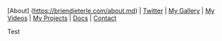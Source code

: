 [About] (https://briendieterle.com/about.md) | [Twitter](https://twitter.com/briendieterle) | [My Gallery](https://www.flickr.com/photos/briend/) | [My Videos](https://www.youtube.com/user/briendieterle) | [My Projects](https://github.com/briend) | [Docs](https://github.com/briend/briend.github.io/issues) | [Contact](mailto://briend@gmail.com)

Test
